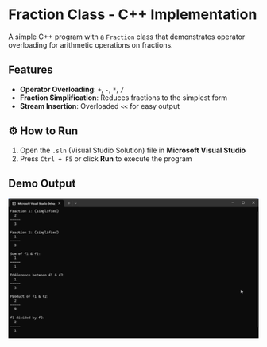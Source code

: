 # Fraction Class - C++ Implementation

A simple C++ program with a `Fraction` class that demonstrates operator overloading for arithmetic operations on fractions.

## Features
- **Operator Overloading**: `+`, `-`, `*`, `/`
- **Fraction Simplification**: Reduces fractions to the simplest form
- **Stream Insertion**: Overloaded `<<` for easy output

## ⚙️ How to Run

1. Open the `.sln` (Visual Studio Solution) file in **Microsoft Visual Studio**
2. Press `Ctrl + F5` or click **Run** to execute the program

## Demo Output

![Sim Demo](./demo.gif)
